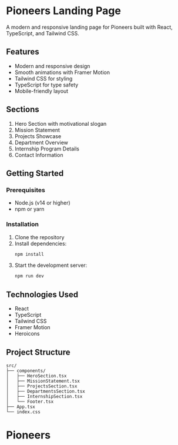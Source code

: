 # Pioneers Landing Page

A modern and responsive landing page for Pioneers built with React, TypeScript, and Tailwind CSS.

## Features

- Modern and responsive design
- Smooth animations with Framer Motion
- Tailwind CSS for styling
- TypeScript for type safety
- Mobile-friendly layout

## Sections

1. Hero Section with motivational slogan
2. Mission Statement
3. Projects Showcase
4. Department Overview
5. Internship Program Details
6. Contact Information

## Getting Started

### Prerequisites

- Node.js (v14 or higher)
- npm or yarn

### Installation

1. Clone the repository
2. Install dependencies:
   ```bash
   npm install
   ```
3. Start the development server:
   ```bash
   npm run dev
   ```

## Technologies Used

- React
- TypeScript
- Tailwind CSS
- Framer Motion
- Heroicons

## Project Structure

```
src/
├── components/
│   ├── HeroSection.tsx
│   ├── MissionStatement.tsx
│   ├── ProjectsSection.tsx
│   ├── DepartmentsSection.tsx
│   ├── InternshipSection.tsx
│   └── Footer.tsx
├── App.tsx
└── index.css
```
# Pioneers
